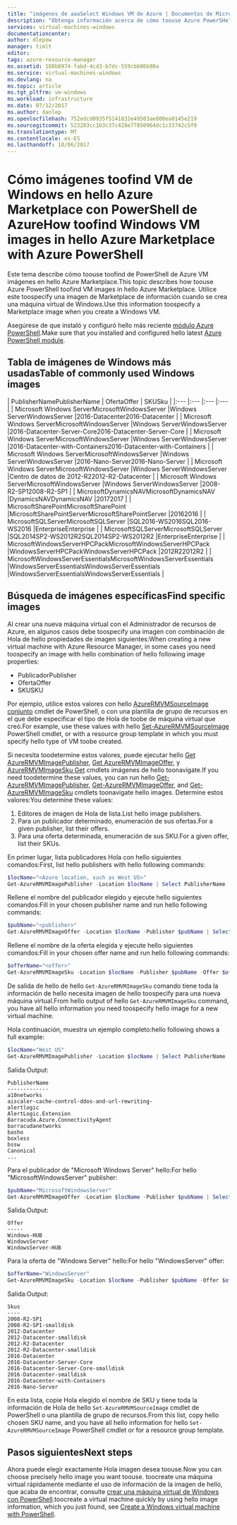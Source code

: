 ```yaml
---
title: "imágenes de aaaSelect Windows VM de Azure | Documentos de Microsoft"
description: "Obtenga información acerca de cómo toouse Azure PowerSHell toodetermine Hola publisher, oferta, SKU y versión para imágenes de máquina virtual de Marketplace."
services: virtual-machines-windows
documentationcenter: 
author: dlepow
manager: timlt
editor: 
tags: azure-resource-manager
ms.assetid: 188b8974-fabd-4cd3-b7dc-559cbb86b98a
ms.service: virtual-machines-windows
ms.devlang: na
ms.topic: article
ms.tgt_pltfrm: vm-windows
ms.workload: infrastructure
ms.date: 07/12/2017
ms.author: danlep
ms.openlocfilehash: 752edcd0935f5141832e49503ae800ea0145e219
ms.sourcegitcommit: 523283cc1b3c37c428e77850964dc1c33742c5f0
ms.translationtype: MT
ms.contentlocale: es-ES
ms.lasthandoff: 10/06/2017
---
```

# <a name="how-toofind-windows-vm-images-in-hello-azure-marketplace-with-azure-powershell"></a><span data-ttu-id="23808-103">Cómo imágenes toofind VM de Windows en hello Azure Marketplace con PowerShell de Azure</span><span class="sxs-lookup"><span data-stu-id="23808-103">How toofind Windows VM images in hello Azure Marketplace with Azure PowerShell</span></span>

<span data-ttu-id="23808-104">Este tema describe cómo toouse toofind de PowerShell de Azure VM imágenes en hello Azure Marketplace.</span><span class="sxs-lookup"><span data-stu-id="23808-104">This topic describes how toouse Azure PowerShell toofind VM images in hello Azure Marketplace.</span></span> <span data-ttu-id="23808-105">Utilice este toospecify una imagen de Marketplace de información cuando se crea una máquina virtual de Windows.</span><span class="sxs-lookup"><span data-stu-id="23808-105">Use this information toospecify a Marketplace image when you create a Windows VM.</span></span>

<span data-ttu-id="23808-106">Asegúrese de que instaló y configuró hello más reciente [módulo Azure PowerShell](/powershell/azure/install-azurerm-ps).</span><span class="sxs-lookup"><span data-stu-id="23808-106">Make sure that you installed and configured hello latest [Azure PowerShell module](/powershell/azure/install-azurerm-ps).</span></span>



## <a name="table-of-commonly-used-windows-images"></a><span data-ttu-id="23808-107">Tabla de imágenes de Windows más usadas</span><span class="sxs-lookup"><span data-stu-id="23808-107">Table of commonly used Windows images</span></span>
| <span data-ttu-id="23808-108">PublisherName</span><span class="sxs-lookup"><span data-stu-id="23808-108">PublisherName</span></span> | <span data-ttu-id="23808-109">Oferta</span><span class="sxs-lookup"><span data-stu-id="23808-109">Offer</span></span> | <span data-ttu-id="23808-110">SKU</span><span class="sxs-lookup"><span data-stu-id="23808-110">Sku</span></span> |
|:--- |:--- |:--- |:--- |
| <span data-ttu-id="23808-111">Microsoft Windows Server</span><span class="sxs-lookup"><span data-stu-id="23808-111">MicrosoftWindowsServer</span></span> |<span data-ttu-id="23808-112">Windows Server</span><span class="sxs-lookup"><span data-stu-id="23808-112">WindowsServer</span></span> |<span data-ttu-id="23808-113">2016-Datacenter</span><span class="sxs-lookup"><span data-stu-id="23808-113">2016-Datacenter</span></span> |
| <span data-ttu-id="23808-114">Microsoft Windows Server</span><span class="sxs-lookup"><span data-stu-id="23808-114">MicrosoftWindowsServer</span></span> |<span data-ttu-id="23808-115">Windows Server</span><span class="sxs-lookup"><span data-stu-id="23808-115">WindowsServer</span></span> |<span data-ttu-id="23808-116">2016-Datacenter-Server-Core</span><span class="sxs-lookup"><span data-stu-id="23808-116">2016-Datacenter-Server-Core</span></span> |
| <span data-ttu-id="23808-117">Microsoft Windows Server</span><span class="sxs-lookup"><span data-stu-id="23808-117">MicrosoftWindowsServer</span></span> |<span data-ttu-id="23808-118">Windows Server</span><span class="sxs-lookup"><span data-stu-id="23808-118">WindowsServer</span></span> |<span data-ttu-id="23808-119">2016-Datacenter-with-Containers</span><span class="sxs-lookup"><span data-stu-id="23808-119">2016-Datacenter-with-Containers</span></span> |
| <span data-ttu-id="23808-120">Microsoft Windows Server</span><span class="sxs-lookup"><span data-stu-id="23808-120">MicrosoftWindowsServer</span></span> |<span data-ttu-id="23808-121">Windows Server</span><span class="sxs-lookup"><span data-stu-id="23808-121">WindowsServer</span></span> |<span data-ttu-id="23808-122">2016-Nano-Server</span><span class="sxs-lookup"><span data-stu-id="23808-122">2016-Nano-Server</span></span> |
| <span data-ttu-id="23808-123">Microsoft Windows Server</span><span class="sxs-lookup"><span data-stu-id="23808-123">MicrosoftWindowsServer</span></span> |<span data-ttu-id="23808-124">Windows Server</span><span class="sxs-lookup"><span data-stu-id="23808-124">WindowsServer</span></span> |<span data-ttu-id="23808-125">Centro de datos de 2012-R2</span><span class="sxs-lookup"><span data-stu-id="23808-125">2012-R2-Datacenter</span></span> |
| <span data-ttu-id="23808-126">Microsoft Windows Server</span><span class="sxs-lookup"><span data-stu-id="23808-126">MicrosoftWindowsServer</span></span> |<span data-ttu-id="23808-127">Windows Server</span><span class="sxs-lookup"><span data-stu-id="23808-127">WindowsServer</span></span> |<span data-ttu-id="23808-128">2008-R2-SP1</span><span class="sxs-lookup"><span data-stu-id="23808-128">2008-R2-SP1</span></span> |
| <span data-ttu-id="23808-129">MicrosoftDynamicsNAV</span><span class="sxs-lookup"><span data-stu-id="23808-129">MicrosoftDynamicsNAV</span></span> |<span data-ttu-id="23808-130">DynamicsNAV</span><span class="sxs-lookup"><span data-stu-id="23808-130">DynamicsNAV</span></span> |<span data-ttu-id="23808-131">2017</span><span class="sxs-lookup"><span data-stu-id="23808-131">2017</span></span> |
| <span data-ttu-id="23808-132">MicrosoftSharePoint</span><span class="sxs-lookup"><span data-stu-id="23808-132">MicrosoftSharePoint</span></span> |<span data-ttu-id="23808-133">MicrosoftSharePointServer</span><span class="sxs-lookup"><span data-stu-id="23808-133">MicrosoftSharePointServer</span></span> |<span data-ttu-id="23808-134">2016</span><span class="sxs-lookup"><span data-stu-id="23808-134">2016</span></span> |
| <span data-ttu-id="23808-135">MicrosoftSQLServer</span><span class="sxs-lookup"><span data-stu-id="23808-135">MicrosoftSQLServer</span></span> |<span data-ttu-id="23808-136">SQL2016-WS2016</span><span class="sxs-lookup"><span data-stu-id="23808-136">SQL2016-WS2016</span></span> |<span data-ttu-id="23808-137">Enterprise</span><span class="sxs-lookup"><span data-stu-id="23808-137">Enterprise</span></span> |
| <span data-ttu-id="23808-138">MicrosoftSQLServer</span><span class="sxs-lookup"><span data-stu-id="23808-138">MicrosoftSQLServer</span></span> |<span data-ttu-id="23808-139">SQL2014SP2-WS2012R2</span><span class="sxs-lookup"><span data-stu-id="23808-139">SQL2014SP2-WS2012R2</span></span> |<span data-ttu-id="23808-140">Enterprise</span><span class="sxs-lookup"><span data-stu-id="23808-140">Enterprise</span></span> |
| <span data-ttu-id="23808-141">MicrosoftWindowsServerHPCPack</span><span class="sxs-lookup"><span data-stu-id="23808-141">MicrosoftWindowsServerHPCPack</span></span> |<span data-ttu-id="23808-142">WindowsServerHPCPack</span><span class="sxs-lookup"><span data-stu-id="23808-142">WindowsServerHPCPack</span></span> |<span data-ttu-id="23808-143">2012R2</span><span class="sxs-lookup"><span data-stu-id="23808-143">2012R2</span></span> |
| <span data-ttu-id="23808-144">MicrosoftWindowsServerEssentials</span><span class="sxs-lookup"><span data-stu-id="23808-144">MicrosoftWindowsServerEssentials</span></span> |<span data-ttu-id="23808-145">WindowsServerEssentials</span><span class="sxs-lookup"><span data-stu-id="23808-145">WindowsServerEssentials</span></span> |<span data-ttu-id="23808-146">WindowsServerEssentials</span><span class="sxs-lookup"><span data-stu-id="23808-146">WindowsServerEssentials</span></span> |

## <a name="find-specific-images"></a><span data-ttu-id="23808-147">Búsqueda de imágenes específicas</span><span class="sxs-lookup"><span data-stu-id="23808-147">Find specific images</span></span>


<span data-ttu-id="23808-148">Al crear una nueva máquina virtual con el Administrador de recursos de Azure, en algunos casos debe toospecify una imagen con combinación de Hola de hello propiedades de imagen siguientes:</span><span class="sxs-lookup"><span data-stu-id="23808-148">When creating a new virtual machine with Azure Resource Manager, in some cases you need toospecify an image with hello combination of hello following image properties:</span></span>

* <span data-ttu-id="23808-149">Publicador</span><span class="sxs-lookup"><span data-stu-id="23808-149">Publisher</span></span>
* <span data-ttu-id="23808-150">Oferta</span><span class="sxs-lookup"><span data-stu-id="23808-150">Offer</span></span>
* <span data-ttu-id="23808-151">SKU</span><span class="sxs-lookup"><span data-stu-id="23808-151">SKU</span></span>

<span data-ttu-id="23808-152">Por ejemplo, utilice estos valores con hello [AzureRMVMSourceImage conjunto](/powershell/module/azurerm.compute/set-azurermvmsourceimage) cmdlet de PowerShell, o con una plantilla de grupo de recursos en el que debe especificar el tipo de Hola de toobe de máquina virtual que creó.</span><span class="sxs-lookup"><span data-stu-id="23808-152">For example, use these values with hello [Set-AzureRMVMSourceImage](/powershell/module/azurerm.compute/set-azurermvmsourceimage) PowerShell cmdlet, or with a resource group template in which you must specify hello type of VM toobe created.</span></span>

<span data-ttu-id="23808-153">Si necesita toodetermine estos valores, puede ejecutar hello [Get AzureRMVMImagePublisher](/powershell/module/azurerm.compute/get-azurermvmimagepublisher), [Get AzureRMVMImageOffer](/powershell/module/azurerm.compute/get-azurermvmimageoffer), y [AzureRMVMImageSku Get](/powershell/module/azurerm.compute/get-azurermvmimagesku) cmdlets imágenes de hello toonavigate.</span><span class="sxs-lookup"><span data-stu-id="23808-153">If you need toodetermine these values, you can run hello [Get-AzureRMVMImagePublisher](/powershell/module/azurerm.compute/get-azurermvmimagepublisher), [Get-AzureRMVMImageOffer](/powershell/module/azurerm.compute/get-azurermvmimageoffer), and [Get-AzureRMVMImageSku](/powershell/module/azurerm.compute/get-azurermvmimagesku) cmdlets toonavigate hello images.</span></span> <span data-ttu-id="23808-154">Determine estos valores:</span><span class="sxs-lookup"><span data-stu-id="23808-154">You determine these values:</span></span>

1. <span data-ttu-id="23808-155">Editores de imagen de Hola de lista.</span><span class="sxs-lookup"><span data-stu-id="23808-155">List hello image publishers.</span></span>
2. <span data-ttu-id="23808-156">Para un publicador determinado, enumeración de sus ofertas.</span><span class="sxs-lookup"><span data-stu-id="23808-156">For a given publisher, list their offers.</span></span>
3. <span data-ttu-id="23808-157">Para una oferta determinada, enumeración de sus SKU.</span><span class="sxs-lookup"><span data-stu-id="23808-157">For a given offer, list their SKUs.</span></span>

<span data-ttu-id="23808-158">En primer lugar, lista publicadores Hola con hello siguientes comandos:</span><span class="sxs-lookup"><span data-stu-id="23808-158">First, list hello publishers with hello following commands:</span></span>

```powershell
$locName="<Azure location, such as West US>"
Get-AzureRMVMImagePublisher -Location $locName | Select PublisherName
```

<span data-ttu-id="23808-159">Rellene el nombre del publicador elegido y ejecute hello siguientes comandos:</span><span class="sxs-lookup"><span data-stu-id="23808-159">Fill in your chosen publisher name and run hello following commands:</span></span>

```powershell
$pubName="<publisher>"
Get-AzureRMVMImageOffer -Location $locName -Publisher $pubName | Select Offer
```

<span data-ttu-id="23808-160">Rellene el nombre de la oferta elegida y ejecute hello siguientes comandos:</span><span class="sxs-lookup"><span data-stu-id="23808-160">Fill in your chosen offer name and run hello following commands:</span></span>

```powershell
$offerName="<offer>"
Get-AzureRMVMImageSku -Location $locName -Publisher $pubName -Offer $offerName | Select Skus
```

<span data-ttu-id="23808-161">De salida de hello de hello `Get-AzureRMVMImageSku` comando tiene toda la información de hello necesita imagen de hello toospecify para una nueva máquina virtual.</span><span class="sxs-lookup"><span data-stu-id="23808-161">From hello output of hello `Get-AzureRMVMImageSku` command, you have all hello information you need toospecify hello image for a new virtual machine.</span></span>

<span data-ttu-id="23808-162">Hola continuación, muestra un ejemplo completo:</span><span class="sxs-lookup"><span data-stu-id="23808-162">hello following shows a full example:</span></span>

```powershell
$locName="West US"
Get-AzureRMVMImagePublisher -Location $locName | Select PublisherName

```

<span data-ttu-id="23808-163">Salida:</span><span class="sxs-lookup"><span data-stu-id="23808-163">Output:</span></span>

```
PublisherName
-------------
a10networks
aiscaler-cache-control-ddos-and-url-rewriting-
alertlogic
AlertLogic.Extension
Barracuda.Azure.ConnectivityAgent
barracudanetworks
basho
boxless
bssw
Canonical
...
```

<span data-ttu-id="23808-164">Para el publicador de "Microsoft Windows Server" hello:</span><span class="sxs-lookup"><span data-stu-id="23808-164">For hello "MicrosoftWindowsServer" publisher:</span></span>

```powershell
$pubName="MicrosoftWindowsServer"
Get-AzureRMVMImageOffer -Location $locName -Publisher $pubName | Select Offer
```

<span data-ttu-id="23808-165">Salida:</span><span class="sxs-lookup"><span data-stu-id="23808-165">Output:</span></span>

```
Offer
-----
Windows-HUB
WindowsServer
WindowsServer-HUB
```

<span data-ttu-id="23808-166">Para la oferta de "Windows Server" hello:</span><span class="sxs-lookup"><span data-stu-id="23808-166">For hello "WindowsServer" offer:</span></span>

```powershell
$offerName="WindowsServer"
Get-AzureRMVMImageSku -Location $locName -Publisher $pubName -Offer $offerName | Select Skus
```

<span data-ttu-id="23808-167">Salida:</span><span class="sxs-lookup"><span data-stu-id="23808-167">Output:</span></span>

```
Skus
----
2008-R2-SP1
2008-R2-SP1-smalldisk
2012-Datacenter
2012-Datacenter-smalldisk
2012-R2-Datacenter
2012-R2-Datacenter-smalldisk
2016-Datacenter
2016-Datacenter-Server-Core
2016-Datacenter-Server-Core-smalldisk
2016-Datacenter-smalldisk
2016-Datacenter-with-Containers
2016-Nano-Server
```

<span data-ttu-id="23808-168">En esta lista, copie Hola elegido el nombre de SKU y tiene toda la información de Hola de hello `Set-AzureRMVMSourceImage` cmdlet de PowerShell o una plantilla de grupo de recursos.</span><span class="sxs-lookup"><span data-stu-id="23808-168">From this list, copy hello chosen SKU name, and you have all hello information for hello `Set-AzureRMVMSourceImage` PowerShell cmdlet or for a resource group template.</span></span>

## <a name="next-steps"></a><span data-ttu-id="23808-169">Pasos siguientes</span><span class="sxs-lookup"><span data-stu-id="23808-169">Next steps</span></span>
<span data-ttu-id="23808-170">Ahora puede elegir exactamente Hola imagen desea toouse.</span><span class="sxs-lookup"><span data-stu-id="23808-170">Now you can choose precisely hello image you want toouse.</span></span> <span data-ttu-id="23808-171">toocreate una máquina virtual rápidamente mediante el uso de información de la imagen de hello, que acaba de encontrar, consulte [crear una máquina virtual de Windows con PowerShell](quick-create-powershell.md).</span><span class="sxs-lookup"><span data-stu-id="23808-171">toocreate a virtual machine quickly by using hello image information, which you just found, see [Create a Windows virtual machine with PowerShell](quick-create-powershell.md).</span></span>
